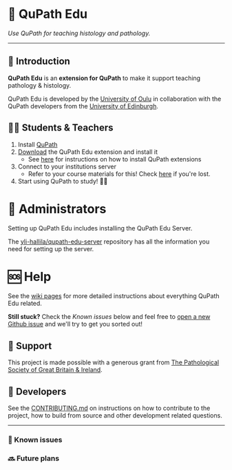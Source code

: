🔬 QuPath Edu
=============
_Use QuPath for teaching histology and pathology._

---

## 🤝 Introduction

**QuPath Edu** is an **extension for QuPath** to make it support teaching pathology & histology.

QuPath Edu is developed by the [University of Oulu](#) in collaboration with the QuPath developers from the [University of Edinburgh](#).

## 👩‍🎓 Students & Teachers

1. Install [QuPath](#)
2. [Download](#) the QuPath Edu extension and install it
    - See [here](#) for instructions on how to install QuPath extensions
3. Connect to your institutions server
   - Refer to your course materials for this! Check [here](#) if you're lost.
4. Start using QuPath to study! 🐱‍🏍

# 🏫 Administrators

Setting up QuPath Edu includes installing the QuPath Edu Server. 

The [yli-hallila/qupath-edu-server](#) repository has all the information you need for setting up the server.

# 🆘 Help

See the [wiki pages](#) for more detailed instructions about everything QuPath Edu related. 

**Still stuck?** Check the _Known issues_ below and feel free to [open a new Github issue](#) and we'll try to get you sorted out!

## 🤑 Support

This project is made possible with a generous grant from [The Pathological Society of Great Britain & Ireland](#).

## 🔨 Developers

See the [CONTRIBUTING.md](#) on instructions on how to contribute to the project, how to build from source and other development related questions.

---

### 🐞 Known issues

### 🔜 Future plans
